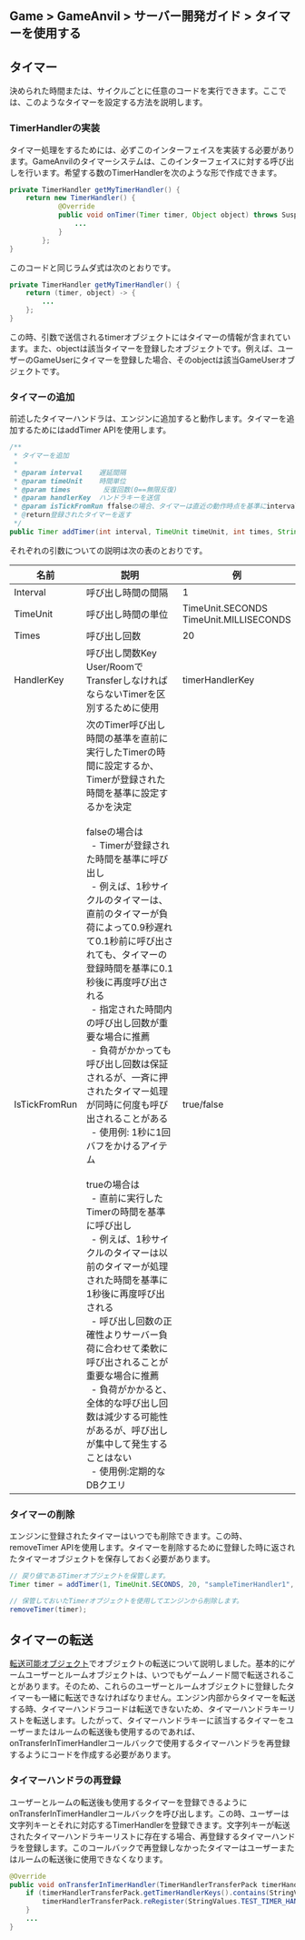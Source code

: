 ## Game > GameAnvil > サーバー開発ガイド > タイマーを使用する

## タイマー

決められた時間または、サイクルごとに任意のコードを実行できます。ここでは、このようなタイマーを設定する方法を説明します。

### TimerHandlerの実装

タイマー処理をするためには、必ずこのインターフェイスを実装する必要があります。GameAnvilのタイマーシステムは、このインターフェイスに対する呼び出しを行います。希望する数のTimerHandlerを次のような形で作成できます。

```java
private TimerHandler getMyTimerHandler() {
    return new TimerHandler() {
            @Override
            public void onTimer(Timer timer, Object object) throws SuspendExecution {
                ...
            }
        };
}
```

このコードと同じラムダ式は次のとおりです。

```java
private TimerHandler getMyTimerHandler() {
    return (timer, object) -> {
        ...
    };
}
```

この時、引数で送信されるtimerオブジェクトにはタイマーの情報が含まれています。また、objectは該当タイマーを登録したオブジェクトです。例えば、ユーザーのGameUserにタイマーを登録した場合、そのobjectは該当GameUserオブジェクトです。

### タイマーの追加

前述したタイマーハンドラは、エンジンに追加すると動作します。タイマーを追加するためにはaddTimer APIを使用します。

```java
/**
 * タイマーを追加
 *
 * @param interval    遅延間隔
 * @param timeUnit    時間単位
 * @param times        反復回数(0==無限反復)
 * @param handlerKey  ハンドラキーを送信
 * @param isTickFromRun ffalseの場合、タイマーは直近の動作時点を基準にinterval後に動作。trueの場合、タイマーは登録時点を基準にintervalサイクルで反復
 * @return登録されたタイマーを返す
 */
public Timer addTimer(int interval, TimeUnit timeUnit, int times, String handlerKey, boolean isTickFromRun)
```

それぞれの引数についての説明は次の表のとおりです。

| 名前 | 説明                                                                                                                                                                                                                                                                                                                                                                                                                                                                                                                                                                                                                 | 例 |
| --- |----------------------------------------------------------------------------------------------------------------------------------------------------------------------------------------------------------------------------------------------------------------------------------------------------------------------------------------------------------------------------------------------------------------------------------------------------------------------------------------------------------------------------------------------------------------------------------------------------------------------| --- |
| Interval | 呼び出し時間の間隔                                                                                                                                                                                                                                                                                                                                                                                                                                                                                                                                                                                                           | 1 |
| TimeUnit | 呼び出し時間の単位                                                                                                                                                                                                                                                                                                                                                                                                                                                                                                                                                                                                           | TimeUnit.SECONDS<br>TimeUnit.MILLISECONDS |
| Times | 呼び出し回数                                                                                                                                                                                                                                                                                                                                                                                                                                                                                                                                                                                                              | 20 |
| HandlerKey | 呼び出し関数Key<br>User/RoomでTransferしなければならないTimerを区別するために使用                                                                                                                                                                                                                                                                                                                                                                                                                                                                                                                                                           | timerHandlerKey |
| IsTickFromRun | 次のTimer呼び出し時間の基準を直前に実行したTimerの時間に設定するか、Timerが登録された時間を基準に設定するかを決定<br><br>falseの場合は<br>  - Timerが登録された時間を基準に呼び出し<br>  - 例えば、1秒サイクルのタイマーは、直前のタイマーが負荷によって0.9秒遅れて0.1秒前に呼び出されても、タイマーの登録時間を基準に0.1秒後に再度呼び出される<br>  - 指定された時間内の呼び出し回数が重要な場合に推薦<br>  - 負荷がかかっても呼び出し回数は保証されるが、一斉に押されたタイマー処理が同時に何度も呼び出されることがある<br>  - 使用例: 1秒に1回バフをかけるアイテム<br><br>trueの場合は<br>  - 直前に実行したTimerの時間を基準に呼び出し<br>  - 例えば、1秒サイクルのタイマーは以前のタイマーが処理された時間を基準に1秒後に再度呼び出される<br>  - 呼び出し回数の正確性よりサーバー負荷に合わせて柔軟に呼び出されることが重要な場合に推薦<br>  - 負荷がかかると、全体的な呼び出し回数は減少する可能性があるが、呼び出しが集中して発生することはない<br>  - 使用例:定期的なDBクエリ | true/false |

### タイマーの削除

エンジンに登録されたタイマーはいつでも削除できます。この時、removeTimer APIを使用します。タイマーを削除するために登録した時に返されたタイマーオブジェクトを保存しておく必要があります。

```java
// 戻り値であるTimerオブジェクトを保管します。
Timer timer = addTimer(1, TimeUnit.SECONDS, 20, "sampleTimerHandler1", false);

// 保管しておいたTimerオブジェクトを使用してエンジンから削除します。
removeTimer(timer);
```

## タイマーの転送

[転送可能オブジェクト](server-impl-08-object-transfer)でオブジェクトの転送について説明しました。基本的にゲームユーザーとルームオブジェクトは、いつでもゲームノード間で転送されることがあります。そのため、これらのユーザーとルームオブジェクトに登録したタイマーも一緒に転送できなければなりません。エンジン内部からタイマーを転送する時、タイマーハンドラコードは転送できないため、タイマーハンドラキーリストを転送します。したがって、タイマーハンドラキーに該当するタイマーをユーザーまたはルームの転送後も使用するのであれば、onTransferInTimerHandlerコールバックで使用するタイマーハンドラを再登録するようにコードを作成する必要があります。


### タイマーハンドラの再登録

ユーザーとルームの転送後も使用するタイマーを登録できるようにonTransferInTimerHandlerコールバックを呼び出します。この時、ユーザーは文字列キーとそれに対応するTimerHandlerを登録できます。文字列キーが転送されたタイマーハンドラキーリストに存在する場合、再登録するタイマーハンドラを登録します。このコールバックで再登録しなかったタイマーはユーザーまたはルームの転送後に使用できなくなります。

```java
@Override
public void onTransferInTimerHandler(TimerHandlerTransferPack timerHandlerTransferPack) {
    if (timerHandlerTransferPack.getTimerHandlerKeys().contains(StringValues.TEST_TIMER_HANDLER)){
        timerHandlerTransferPack.reRegister(StringValues.TEST_TIMER_HANDLER, testTimerHandler());
    }
    ...
}
```
